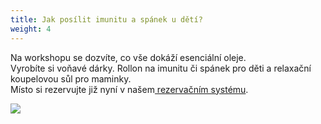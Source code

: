 ```yaml
---
title: Jak posílit imunitu a spánek u dětí?
weight: 4
---
```

Na workshopu se dozvíte, co vše dokáží esenciální oleje. \
Vyrobíte si voňavé dárky.  Rollon na imunitu či spánek pro děti a  relaxační koupelovou sůl pro maminky.\
Místo si rezervujte již nyní v našem[ rezervačním systému](https://vigvam.webooker.eu/).

![](/images/uploads/aroma.jpg)